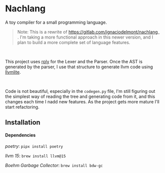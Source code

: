 # Nachlang
A toy compiler for a small programming language.

> Note: This is a rewrite of https://gitlab.com/ignaciodelmont/nachlang_ . I'm taking a more functional approach in this newer version, and I plan to build a more complete set of language features.

<br/>

This project uses [rply](https://rply.readthedocs.io/) for the Lexer and the Parser.
Once the AST is generated by the parser, I use that structure to generate llvm code using [llvmlite](https://pypi.org/project/llvmlite/).

<br/>

Code is not beautiful, especially in the `codegen.py` file, I'm still figuring out the simplest way of reading the tree and generating code from it, and this changes each time I nadd new features.
As the project gets more mature I'll start refactoring.




## Installation

#### Dependencies

*poetry*: `pipx install poetry`

*llvm 15*: `brew install llvm@15`

*Boehm Garbage Collector*: `brew install bdw-gc`
